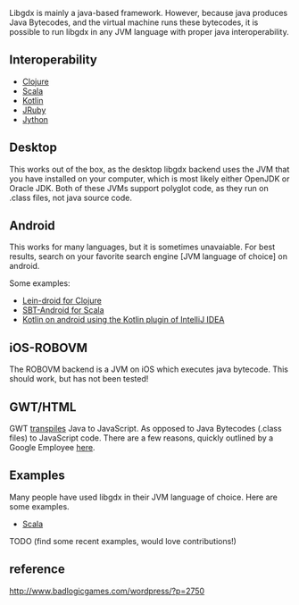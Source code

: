 Libgdx is mainly a java-based framework. However, because java produces Java Bytecodes, and the virtual machine runs these bytecodes, it is possible to run libgdx in any JVM language with proper java interoperability.

## Interoperability ##
* [Clojure](http://clojure.org/java_interop)
* [Scala](http://www.scala-lang.org/old/faq/4)
* [Kotlin](http://confluence.jetbrains.com/display/Kotlin/Java+interoperability)
* [JRuby](https://github.com/jruby/jruby/wiki/CallingJavaFromJRuby)
* [Jython](http://www.jython.org/archive/21/docs/usejava.html)

## Desktop ##

This works out of the box, as the desktop libgdx backend uses the JVM that you have installed on your computer, which is most likely either OpenJDK or Oracle JDK. Both of these JVMs support polyglot code, as they run on .class files, not java source code.

## Android ##

This works for many languages, but it is sometimes unavaiable. For best results, search on your favorite search engine [JVM language of choice] on android. 

Some examples: 

* [Lein-droid for Clojure](https://github.com/clojure-android/lein-droid/wiki/Tutorial)
* [SBT-Android for Scala](http://fxthomas.github.io/android-plugin/)
* [Kotlin on android using the Kotlin plugin of IntelliJ IDEA](http://blog.jetbrains.com/kotlin/2013/08/working-with-kotlin-in-android-studio/)

## iOS-ROBOVM ##

The ROBOVM backend is a JVM on iOS which executes java bytecode. This should work, but has not been tested!

## GWT/HTML ##

GWT [transpiles](http://en.wikipedia.org/wiki/Source-to-source_compiler) Java to JavaScript. As opposed to Java Bytecodes (.class files) to JavaScript code. There are a few reasons, quickly outlined by a Google Employee [here](https://groups.google.com/d/msg/google-web-toolkit/SIUZRZyvEPg/OaCGAfNAzzEJ).

## Examples ##

Many people have used libgdx in their JVM language of choice. Here are some examples.

* [Scala](https://github.com/ajhager/libgdx-sbt-project.g8) 

TODO (find some recent examples, would love contributions!)


## reference ##
http://www.badlogicgames.com/wordpress/?p=2750